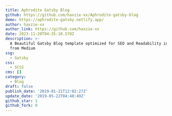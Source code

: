 ```yaml
---
title: Aphrodite Gatsby Blog
github: https://github.com/haxzie-xx/Aphrodite-gatsby-blog
demo: https://aphrodite-gatsby.netlify.app/
author: haxzie-xx
author_link: https://github.com/haxzie-xx
date: 2023-11-28T04:35:10.578Z
description: >-
  A Beautiful Gatsby Blog template optimized for SEO and Readability inspired
  from Medium
ssg:
  - Gatsby
css:
  - SCSS
cms: []
category:
  - Blog
draft: false
publish_date: '2019-01-21T12:02:27Z'
update_date: '2019-05-22T04:48:49Z'
github_star: 1
github_fork: 0
---
```

